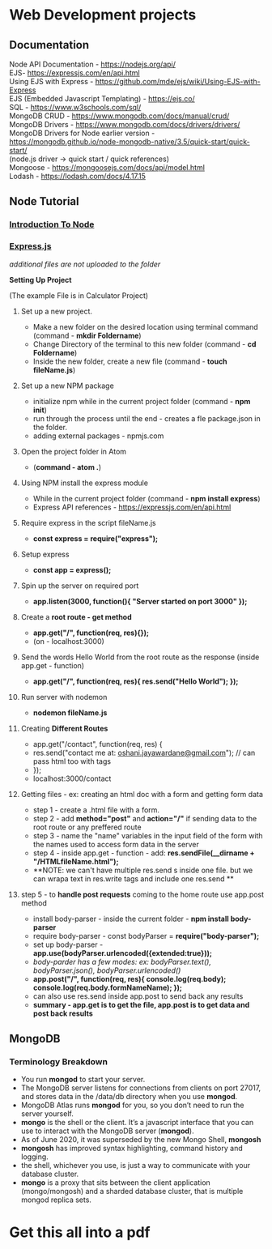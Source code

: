 # Web Development projects
## Documentation

Node API Documentation - https://nodejs.org/api/ <br/>
EJS- https://expressjs.com/en/api.html <br/>
Using EJS with Express - https://github.com/mde/ejs/wiki/Using-EJS-with-Express <br/>
EJS (Embedded Javascript Templating) - https://ejs.co/ <br/>
SQL - https://www.w3schools.com/sql/ <br/>
MongoDB CRUD - https://www.mongodb.com/docs/manual/crud/ <br/>
MongoDB Drivers - https://www.mongodb.com/docs/drivers/drivers/ <br/>
MongoDB Drivers for Node earlier version - https://mongodb.github.io/node-mongodb-native/3.5/quick-start/quick-start/ <br/>
(node.js driver -> quick start / quick references) <br/>
Mongoose - https://mongoosejs.com/docs/api/model.html <br/>
Lodash - https://lodash.com/docs/4.17.15

## Node Tutorial
### [Introduction To Node](https://github.com/oshani-jayawardane/HTML_projects/tree/main/intro-to-node)
### [Express.js](https://github.com/oshani-jayawardane/HTML_projects/tree/main/my-express-server)
_additional files are not uploaded to the folder_ <br/>

**Setting Up Project** <br/>

(The example File is in Calculator Project) <br/>

1. Set up a new project.
      * Make a new folder on the desired location using terminal command (command - **mkdir Foldername**)
      * Change Directory of the terminal to this new folder (command - **cd Foldername**)
      * Inside the new folder, create a new file (command - **touch fileName.js**)

2. Set up a new NPM package
     * initialize npm while in the current project folder (command - **npm init**)
     * run through the process until the end - creates a fle package.json in the folder.
     * adding external packages - npmjs.com

3. Open the project folder in Atom 
    * (**command - atom .**)

4. Using NPM install the express module
    * While in the current project folder (command - **npm install express**)
    * Express API references - https://expressjs.com/en/api.html

5. Require express in the script fileName.js
    * **const express = require("express");**
   
6. Setup express
    * **const app = express();**

7. Spin up the server on required port
    * **app.listen(3000, function(){ "Server started on port 3000" });**

8. Create a **root route - get method**
    * **app.get("/", function(req, res){});**
    * (on - localhost:3000)

9. Send the words Hello World from the root route as the response (inside app.get - function)
    * **app.get("/", function(req, res){ res.send("Hello World"); });**

10. Run server with nodemon
    * **nodemon fileName.js**

11. Creating **Different Routes**
    * app.get("/contact", function(req, res) { 
    * res.send("contact me at: oshani.jayawardane@gmail.com"); // can pass html too with tags 
    * });
    * localhost:3000/contact
    
12. Getting files - ex: creating an html doc with a form and getting form data
    * step 1 - create a .html file with a form.
    * step 2 - add **method="post"** and **action="/"** if sending data to the root route or any preffered route
    * step 3 - name the "name" variables in the input field of the form with the names used to access form data in the server
    * step 4 - inside app.get - function - add: **res.sendFile(__dirname + "/HTMLfileName.html");**
    * **NOTE: we can't have multiple res.send s inside one file. but we can wrapa text in res.write tags and include one res.send **

13. step 5 - to **handle post requests** coming to the home route use app.post method
    * install body-parser - inside the current folder - **npm install body-parser**
    * require body-parser - const bodyParser = **require("body-parser");**
    * set up body-parser - **app.use(bodyParser.urlencoded({extended:true}));**
    * _body-parder has a few modes: ex: bodyParser.text(), bodyParser.json(), bodyParser.urlencoded()_
    * **app.post("/", function(req, res){ console.log(req.body); console.log(req.body.formNameName); });**
    * can also use res.send inside app.post to send back any results
    * **summary - app.get is to get the file, app.post is to get data and post back results**

## MongoDB
### Terminology Breakdown

* You run **mongod** to start your server.
* The MongoDB server listens for connections from clients on port 27017, and stores data in the /data/db directory when you use **mongod**.
* MongoDB Atlas runs **mongod** for you, so you don’t need to run the server yourself.
* **mongo** is the shell or the client. It’s a javascript interface that you can use to interact with the MongoDB server (**mongod**).
* As of June 2020, it was superseded by the new Mongo Shell, **mongosh**
* **mongosh** has improved syntax highlighting, command history and logging.
* the shell, whichever you use, is just a way to communicate with your database cluster.
* **mongo** is a proxy that sits between the client application (mongo/mongosh) and a sharded database cluster, that is multiple mongod replica sets.

# Get this all into a pdf
